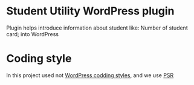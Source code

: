 # Student Utility WordPress plugin
Plugin helps introduce information about student like: Number of student card; into WordPress


# Coding style
In this project used not [WordPress codding styles](https://codex.wordpress.org/WordPress%20Coding%20Standards), and we use [PSR](https://www.php-fig.org/)
